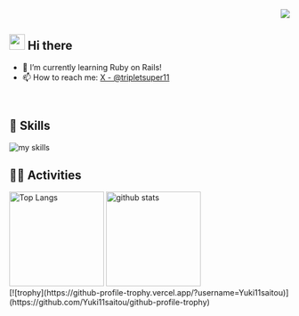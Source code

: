 
<!-- 1. GitHub usernameを変更 -->
<div align="right">
  <img src="https://komarev.com/ghpvc/?username=Yuki11saitou" />
</div>


<!-- 2. プロフィールや連絡先を変更 -->
## <img src="https://media.giphy.com/media/hvRJCLFzcasrR4ia7z/giphy.gif" width="28"> Hi there

<!-- - 🧑‍💻 I'm a backend engineer.　-->
- 🌱 I’m currently learning Ruby on Rails!
- 📫 How to reach me: [X - @tripletsuper11](https://x.com/tripletsuper11)
<br>


<!-- 3. 好きな技術スタックに変更 -->
<!-- ライトモート：theme=light, ダークモート：theme=dark -->
<!-- アイコンの選択肢一覧：https://arc.net/l/quote/zizyykfh -->
## 🌱 Skills
<img alt="my skills" src="https://skillicons.dev/icons?theme=dark&perline=7&i=html,css,tailwind,js,ruby,rails,figma,docker" />
<br>


<!-- 4. GitHub usernameを変更, 2箇所 -->
<!-- ライトモート：theme=light, ダークモート：theme=vue-dark  -->
## 🏃‍♀️ Activities
<div align="left"> 
  <img alt="Top Langs" height="170px" src="https://github-readme-stats.vercel.app/api?username=Yuki11saitou&theme=vue-dark&layout=compact" />
  <img alt="github stats" height="170px" src="https://github-readme-stats.vercel.app/api/top-langs/?username=Yuki11saitou&theme=vue-dark&layout=compact" />
</div>
<!-- 'github-profile-trophy'を利用 -->
[![trophy](https://github-profile-trophy.vercel.app/?username=Yuki11saitou)](https://github.com/Yuki11saitou/github-profile-trophy)


<!--
**Yuki11saitou/Yuki11saitou** is a ✨ _special_ ✨ repository because its `README.md` (this file) appears on your GitHub profile.

Here are some ideas to get you started:

- 🔭 I’m currently working on ...
- 🌱 I’m currently learning ...
- 👯 I’m looking to collaborate on ...
- 🤔 I’m looking for help with ...
- 💬 Ask me about ...
- 📫 How to reach me: ...
- 😄 Pronouns: ...
- ⚡ Fun fact: ...
-->

